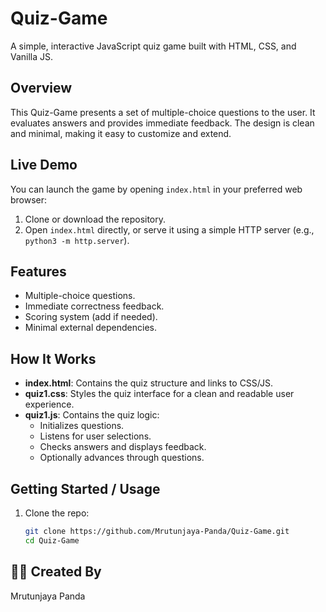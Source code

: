 # Quiz-Game

A simple, interactive JavaScript quiz game built with HTML, CSS, and Vanilla JS.

##  Overview
This Quiz-Game presents a set of multiple-choice questions to the user. It evaluates answers and provides immediate feedback. The design is clean and minimal, making it easy to customize and extend.

##  Live Demo
You can launch the game by opening `index.html` in your preferred web browser:
1. Clone or download the repository.
2. Open `index.html` directly, or serve it using a simple HTTP server (e.g., `python3 -m http.server`).

##  Features
- Multiple-choice questions.
- Immediate correctness feedback.
- Scoring system (add if needed).
- Minimal external dependencies.

##  How It Works
- **index.html**: Contains the quiz structure and links to CSS/JS.
- **quiz1.css**: Styles the quiz interface for a clean and readable user experience.
- **quiz1.js**: Contains the quiz logic:
  - Initializes questions.
  - Listens for user selections.
  - Checks answers and displays feedback.
  - Optionally advances through questions.

##  Getting Started / Usage
1. Clone the repo:
   ```bash
   git clone https://github.com/Mrutunjaya-Panda/Quiz-Game.git
   cd Quiz-Game
## 👨‍💻 Created By
   Mrutunjaya Panda
